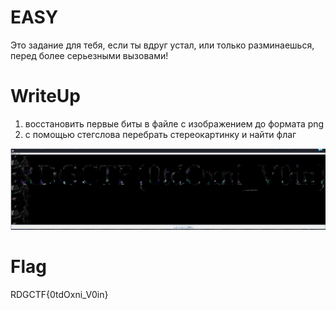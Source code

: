 # EASY

Это задание для тебя, если ты вдруг устал, или только разминаешься, перед более серьезными вызовами!

# WriteUp
1)  восстановить первые биты в файле с изображением до формата png
2) с помощью стегслова перебрать стереокартинку и найти флаг

![1](1.png)


# Flag
RDGCTF{0tdOxni_V0in}